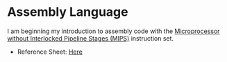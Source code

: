# Assembly Language
I am beginning my introduction to assembly code with the [Microprocessor without Interlocked Pipeline Stages (MIPS)](https://www.assemblylanguagetuts.com/mips-instruction-set-opcodes-reference-sheet/) instruction set.
* Reference Sheet: [Here](http://www.mrc.uidaho.edu/mrc/people/jff/digital/MIPSir.html)
